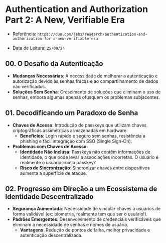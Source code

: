 # Authentication and Authorization Part 2: A New, Verifiable Era
- Referência: `https://duo.com/labs/research/authentication-and-authorization-for-a-new-verifiable-era`

- Data de Leitura: `25/09/24`

## 00. O Desafio da Autenticação
- **Mudanças Necessárias**: A necessidade de melhorar a autenticação e autorização devido às senhas fracas e ao compartilhamento de dados não verificados.
- **Soluções Sem Senha**: Crescimento de soluções que eliminam o uso de senhas, embora algumas apenas ofusquem os problemas subjacentes.

## 01. Decodificando um Paradoxo de Senha
- **Chaves de Acesso**: Introdução de passkeys que utilizam chaves criptográficas assimétricas armazenadas em hardware.
  - **Benefícios**: Login rápido e seguro sem senhas, resistência a phishing e fácil integração com SSO (Single Sign-On).
- **Problemas com Chaves de Acesso**:
  - **Identidade Não Inclusa**: Passkeys não contêm informações de identidade, o que pode levar a associações incorretas. O usuário é realmente o usuário com a passkey?
  - **Risco de Sincronização**: Sincronizar chaves entre dispositivos aumenta a superfície de ataque.

## 02. Progresso em Direção a um Ecossistema de Identidade Descentralizado
- **Segurança Aumentada**: Necessidade de vincular chaves a usuários de forma validável (ex: biometria, realmente tem que ser o usuário!).
- **Padrões Emergentes**: Desenvolvimento de credenciais verificáveis que eliminam a necessidade de senhas e nomes de usuário.
  - **Vantagens**: Redução de pontos de falha, melhor privacidade e autenticação descentralizada.
